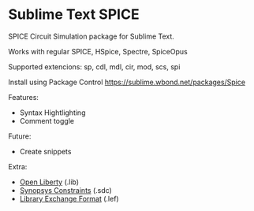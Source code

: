 
# Sublime Text SPICE

SPICE Circuit Simulation package for Sublime Text. 

Works with regular SPICE, HSpice, Spectre, SpiceOpus

Supported extencions: sp, cdl, mdl, cir, mod, scs, spi

Install using Package Control
https://sublime.wbond.net/packages/Spice

Features:
 - Syntax Hightlighting
 - Comment toggle

Future:
 - Create snippets

Extra:
 - [Open Liberty](https://github.com/mtmoreira/sublime-liberty) (.lib)
 - [Synopsys Constraints](https://github.com/leoheck/sublime-synopsys-constraints) (.sdc)
 - [Library Exchange Format](https://sublime.wbond.net/package) (.lef)
 
